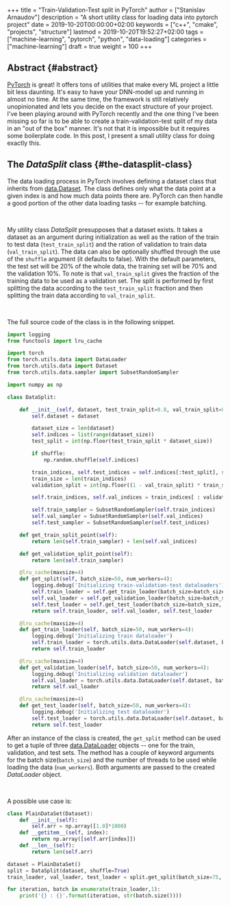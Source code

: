 +++
title = "Train-Validation-Test split in PyTorch"
author = ["Stanislav Arnaudov"]
description = "A short utility class for loading data into pytorch project"
date = 2019-10-20T00:00:00+02:00
keywords = ["c++", "cmake", "projects", "structure"]
lastmod = 2019-10-20T19:52:27+02:00
tags = ["machine-learning", "pytorch", "python", "data-loading"]
categories = ["machine-learning"]
draft = true
weight = 100
+++

## Abstract {#abstract}

[PyTorch](https://pytorch.org/) is great! It offers tons of utilities that make every ML project a little bit less daunting. It's easy to have your DNN-model up and running in almost no time. At the same time, the framework is still relatively unopinionated and lets you decide on the exact structure of your project. I've been playing around with PyTorch recently and the one thing I've been missing so far is to be able to create a train-validation-test split of my data in an "out of the box" manner. It's not that it is impossible but it requires some boilerplate code. In this post, I present a small utility class for doing exactly this.


## The _DataSplit_ class {#the-datasplit-class}

The data loading process in PyTorch involves defining a dataset class that inherits from [data.Dataset](https://pytorch.org/docs/stable/data.html#torch.utils.data.Dataset). The class defines only what the data point at a given index is and how much data points there are. PyTorch can then handle a good portion of the other data loading tasks -- for example batching.

<br />

My utility class _DataSplit_ presupposes that a dataset exists. It takes a dataset as an argument during initialization as well as the ration of the train to test data (`test_train_split`) and the ration of validation to train data (`val_train_split`). The data can also be optionally shuffled through the use of the `shuffle` argument (it defaults to false). With the default parameters, the test set will be 20% of the whole data, the training set will be 70% and the validation 10%. To note is that `val_train_split` gives the fraction of the training data to be used as a validation set. The split is performed by first splitting the data according to the `test_train_split` fraction and then splitting the train data according to `val_train_split`.

<br />

The full source code of the class is in the following snippet.

```python
import logging
from functools import lru_cache

import torch
from torch.utils.data import DataLoader
from torch.utils.data import Dataset
from torch.utils.data.sampler import SubsetRandomSampler

import numpy as np

class DataSplit:

    def __init__(self, dataset, test_train_split=0.8, val_train_split=0.1, shuffle=False):
        self.dataset = dataset

        dataset_size = len(dataset)
        self.indices = list(range(dataset_size))
        test_split = int(np.floor(test_train_split * dataset_size))

        if shuffle:
            np.random.shuffle(self.indices)

        train_indices, self.test_indices = self.indices[:test_split], self.indices[test_split:]
        train_size = len(train_indices)
        validation_split = int(np.floor((1 - val_train_split) * train_size))

        self.train_indices, self.val_indices = train_indices[ : validation_split], train_indices[validation_split:]

        self.train_sampler = SubsetRandomSampler(self.train_indices)
        self.val_sampler = SubsetRandomSampler(self.val_indices)
        self.test_sampler = SubsetRandomSampler(self.test_indices)

    def get_train_split_point(self):
        return len(self.train_sampler) + len(self.val_indices)

    def get_validation_split_point(self):
        return len(self.train_sampler)

    @lru_cache(maxsize=4)
    def get_split(self, batch_size=50, num_workers=4):
        logging.debug('Initializing train-validation-test dataloaders')
        self.train_loader = self.get_train_loader(batch_size=batch_size, num_workers=num_workers)
        self.val_loader = self.get_validation_loader(batch_size=batch_size, num_workers=num_workers)
        self.test_loader = self.get_test_loader(batch_size=batch_size, num_workers=num_workers)
        return self.train_loader, self.val_loader, self.test_loader

    @lru_cache(maxsize=4)
    def get_train_loader(self, batch_size=50, num_workers=4):
        logging.debug('Initializing train dataloader')
        self.train_loader = torch.utils.data.DataLoader(self.dataset, batch_size=batch_size, sampler=self.train_sampler, shuffle=False, num_workers=num_workers)
        return self.train_loader

    @lru_cache(maxsize=4)
    def get_validation_loader(self, batch_size=50, num_workers=4):
        logging.debug('Initializing validation dataloader')
        self.val_loader = torch.utils.data.DataLoader(self.dataset, batch_size=batch_size, sampler=self.val_sampler, shuffle=False, num_workers=num_workers)
        return self.val_loader

    @lru_cache(maxsize=4)
    def get_test_loader(self, batch_size=50, num_workers=4):
        logging.debug('Initializing test dataloader')
        self.test_loader = torch.utils.data.DataLoader(self.dataset, batch_size=batch_size, sampler=self.test_sampler, shuffle=False, num_workers=num_workers)
        return self.test_loader
```

After an instance of the class is created, the `get_split` method can be used to get a tuple of three [data.DataLoader](https://pytorch.org/docs/stable/data.html#torch.utils.data.DataLoader) objects -- one for the train, validation, and test sets. The method has a couple of keyword arguments for the batch size(`batch_size`) and the number of threads to be used while loading the data (`num_workers`). Both arguments are passed to the created _DataLoader_ object.

<br />

A possible use case is:

```python
class PlainDataSet(Dataset):
    def __init__(self):
        self.arr = np.array([1.0]*1000)
    def __getitem__(self, index):
        return np.array([self.arr[index]])
    def __len__(self):
        return len(self.arr)

dataset = PlainDataSet()
split = DataSplit(dataset, shuffle=True)
train_loader, val_loader, test_loader = split.get_split(batch_size=75, num_workers=8)

for iteration, batch in enumerate(train_loader,1):
    print('{} : {}'.format(iteration, str(batch.size())))
```
